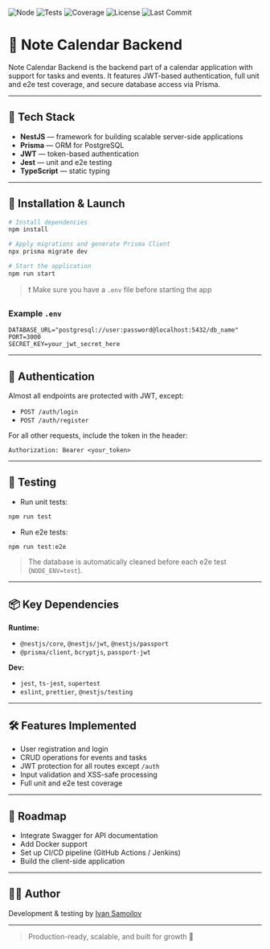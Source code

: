 ![Node](https://img.shields.io/badge/node-%3E%3D18.0.0-green)
![Tests](https://img.shields.io/badge/tests-passing-brightgreen)
![Coverage](https://img.shields.io/badge/coverage-100%25-brightgreen)
![License](https://img.shields.io/github/license/ivansamoyloff/note-calendar-backend)
![Last Commit](https://img.shields.io/github/last-commit/ivansamoyloff/note-calendar-backend)

# 📘 Note Calendar Backend

Note Calendar Backend is the backend part of a calendar application with support for tasks and events. It features JWT-based authentication, full unit and e2e test coverage, and secure database access via Prisma.

---

## 🚀 Tech Stack

- **NestJS** — framework for building scalable server-side applications
- **Prisma** — ORM for PostgreSQL
- **JWT** — token-based authentication
- **Jest** — unit and e2e testing
- **TypeScript** — static typing

---

## 📂 Installation & Launch

```bash
# Install dependencies
npm install

# Apply migrations and generate Prisma Client
npx prisma migrate dev

# Start the application
npm run start
```

> ❗ Make sure you have a `.env` file before starting the app

### Example `.env`
```env
DATABASE_URL="postgresql://user:password@localhost:5432/db_name"
PORT=3000
SECRET_KEY=your_jwt_secret_here
```

---

## 🔐 Authentication

Almost all endpoints are protected with JWT, except:
- `POST /auth/login`
- `POST /auth/register`

For all other requests, include the token in the header:
```http
Authorization: Bearer <your_token>
```

---

## 🧪 Testing

- Run unit tests:
```bash
npm run test
```

- Run e2e tests:
```bash
npm run test:e2e
```

> The database is automatically cleaned before each e2e test (`NODE_ENV=test`).

---

## 📦 Key Dependencies

**Runtime:**
- `@nestjs/core`, `@nestjs/jwt`, `@nestjs/passport`
- `@prisma/client`, `bcryptjs`, `passport-jwt`

**Dev:**
- `jest`, `ts-jest`, `supertest`
- `eslint`, `prettier`, `@nestjs/testing`

---

## 🛠 Features Implemented

- User registration and login
- CRUD operations for events and tasks
- JWT protection for all routes except `/auth`
- Input validation and XSS-safe processing
- Full unit and e2e test coverage

---

## 🔧 Roadmap

- Integrate Swagger for API documentation
- Add Docker support
- Set up CI/CD pipeline (GitHub Actions / Jenkins)
- Build the client-side application

---

## 🧑‍💻 Author

Development & testing by [Ivan Samoilov](https://github.com/ivansamoyloff)

---

> Production-ready, scalable, and built for growth 💪

